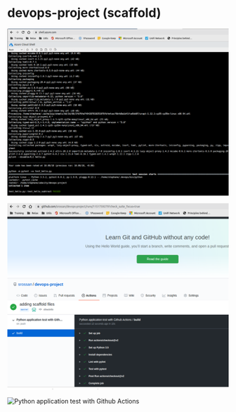 # devops-project (scaffold)

![make all](https://github.com/srossan/devops-project/blob/master/images/devops-proj_make-all.png)

![Github actions passed](https://github.com/srossan/devops-project/blob/master/images/devops-proj-github-actions-passed.png)

![Python application test with Github Actions](https://github.com/srossan/devops-project/workflows/Python%20application%20test%20with%20Github%20Actions/badge.svg)
